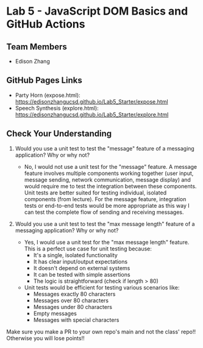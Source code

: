 # Lab 5 - JavaScript DOM Basics and GitHub Actions

## Team Members
- Edison Zhang

## GitHub Pages Links

- Party Horn (expose.html): https://edisonzhangucsd.github.io/Lab5_Starter/expose.html
- Speech Synthesis (explore.html): https://edisonzhangucsd.github.io/Lab5_Starter/explore.html

## Check Your Understanding

1) Would you use a unit test to test the "message" feature of a messaging application? Why or why not?
   - No, I would not use a unit test for the "message" feature. A message feature involves multiple components working together (user input, message sending, network communication, message display) and would require me to test the integration between these components. Unit tests are better suited for testing individual, isolated components (from lecture). For the message feature, integration tests or end-to-end tests would be more appropriate as this way I can test the complete flow of sending and receiving messages.

2) Would you use a unit test to test the "max message length" feature of a messaging application? Why or why not?
   - Yes, I would use a unit test for the "max message length" feature. This is a perfect use case for unit testing because:
     - It's a single, isolated functionality
     - It has clear input/output expectations
     - It doesn't depend on external systems
     - It can be tested with simple assertions
     - The logic is straightforward (check if length > 80)
   - Unit tests would be efficient for testing various scenarios like:
     - Messages exactly 80 characters
     - Messages over 80 characters
     - Messages under 80 characters
     - Empty messages
     - Messages with special characters

Make sure you make a PR to your own repo's main and not the class' repo!! Otherwise you will lose points!!

